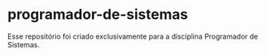 # programador-de-sistemas
Esse repositório foi criado exclusivamente para a disciplina Programador de Sistemas.
